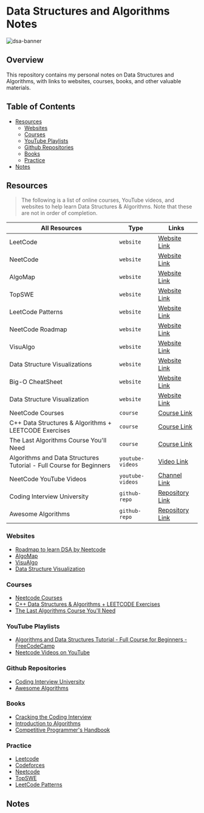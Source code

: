 # Data Structures and Algorithms Notes

![dsa-banner](https://github.com/izzatkarimov/DSA-Notes/assets/108251704/44dda9d8-a66b-45c8-a602-6487ff6fa762)

## Overview
This repository contains my personal notes on Data Structures and Algorithms, with links to websites, courses, books, and other valuable materials.

## Table of Contents

- [Resources](#resources)
  - [Websites](#websites)
  - [Courses](#courses)
  - [YouTube Playlists](#youtube-playlists)
  - [Github Repositories](#github-repositories)
  - [Books](#books)
  - [Practice](#practice)
- [Notes](#notes)

## Resources
> The following is a list of online courses, YouTube videos, and websites to help learn Data Structures & Algorithms. Note that these are not in order of completion.

| All Resources | Type | Links |
| --- | --- | --- |
| LeetCode | `website`| [Website Link](https://leetcode.com) |
| NeetCode| `website`| [Website Link](https://neetcode.io/practice) |
| AlgoMap | `website` | [Website Link](https://algomap.io/) |
| TopSWE | `website`| [Website Link](https://topswe.com/) |
| LeetCode Patterns | `website` | [Website Link](https://seanprashad.com/leetcode-patterns/) |
| NeetCode Roadmap | `website` | [Website Link](https://neetcode.io/roadmap) |
| VisuAlgo | `website` | [Website Link](https://visualgo.net/en) |
| Data Structure Visualizations | `website` | [Website Link](https://www.cs.usfca.edu/~galles/visualization/Algorithms.html) |
| Big-O CheatSheet | `website` | [Website Link](https://www.bigocheatsheet.com/) |
| Data Structure Visualization | `website` | [Website Link](https://www.cs.usfca.edu/~galles/visualization/Algorithms.html) |
| NeetCode Courses | `course` | [Course Link](https://neetcode.io/courses) |
| C++ Data Structures & Algorithms + LEETCODE Exercises | `course` | [Course Link](https://www.udemy.com/course/data-structures-algorithms-python/?couponCode=ACCAGE0923) |
| The Last Algorithms Course You'll Need | `course` | [Course Link](https://frontendmasters.com/courses/algorithms/) |
| Algorithms and Data Structures Tutorial - Full Course for Beginners | `youtube-videos` | [Video Link](https://youtu.be/8hly31xKli0?si=HmAgr-2AlG3hcRZp) | |
| NeetCode YouTube Videos | `youtube-videos` | [Channel Link](https://www.youtube.com/@NeetCode) |
| Coding Interview University | `github-repo` | [Repository Link](https://github.com/jwasham/coding-interview-university) |
| Awesome Algorithms | `github-repo` | [Repository Link](https://github.com/tayllan/awesome-algorithms) |

### Websites
- [Roadmap to learn DSA by Neetcode](https://neetcode.io/roadmap)
- [AlgoMap](https://algomap.io/)
- [VisuAlgo](https://visualgo.net/en)
- [Data Structure Visualization](https://www.cs.usfca.edu/~galles/visualization/Algorithms.html)

### Courses
- [Neetcode Courses](https://neetcode.io/courses)
- [C++ Data Structures & Algorithms + LEETCODE Exercises](https://www.udemy.com/course/data-structures-algorithms-cpp/)
- [The Last Algorithms Course You'll Need](https://frontendmasters.com/courses/algorithms/)

### YouTube Playlists
- [Algorithms and Data Structures Tutorial - Full Course for Beginners - FreeCodeCamp](https://youtu.be/8hly31xKli0?si=HmAgr-2AlG3hcRZp)
- [Neetcode Videos on YouTube](https://www.youtube.com/@NeetCode)

### Github Repositories
- [Coding Interview University](https://github.com/jwasham/coding-interview-university)
- [Awesome Algorithms](https://github.com/tayllan/awesome-algorithms)

### Books
- [Cracking the Coding Interview](https://www.crackingthecodinginterview.com)
- [Introduction to Algorithms](https://shorturl.at/rahhl)
- [Competitive Programmer's Handbook](https://cses.fi/book/book.pdf)

### Practice
- [Leetcode](https://leetcode.com/)
- [Codeforces](https://codeforces.com)
- [Neetcode](https://neetcode.io/practice)
- [TopSWE](https://topswe.com/)
- [LeetCode Patterns](https://seanprashad.com/leetcode-patterns/)

## Notes
